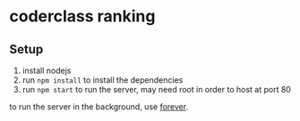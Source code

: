 # coderclass ranking

## Setup

1. install nodejs
2. run `npm install` to install the dependencies
3. run `npm start` to run the server, may need root in order to host at port 80

to run the server in the background, use [forever](http://stackoverflow.com/a/12949606/3624196).
